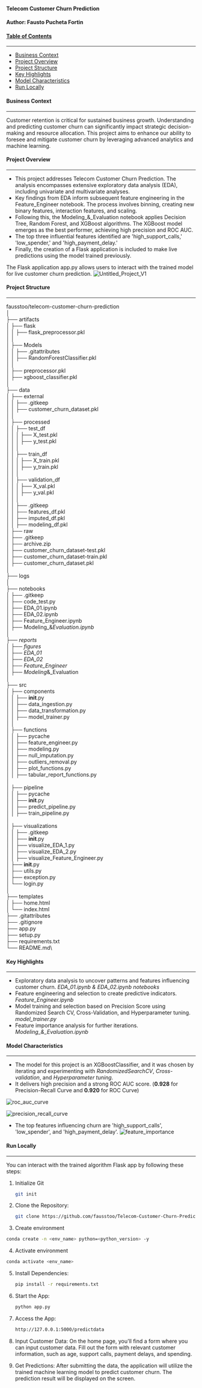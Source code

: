 #### **Telecom Customer Churn Prediction**
#### Author: **Fausto Pucheta Fortin**


#### <u>**Table of Contents**</u>
---
- [Business Context](#Business-Context)
- [Project Overview](#Project-Overview)
- [Project Structure](#Project-Structure)
- [Key Highlights](#Key-Highlights)
- [Model Characteristics](#Model-Characteristics)
- [Run Locally](#Run-Locally)


#### **Business Context**
---
Customer retention is critical for sustained business growth. Understanding and predicting customer churn can significantly impact strategic decision-making and resource allocation. This project aims to enhance our ability to foresee and mitigate customer churn by leveraging advanced analytics and machine learning.


#### **Project Overview**
---
- This project addresses Telecom Customer Churn Prediction. The analysis encompasses extensive exploratory data analysis (EDA), including univariate and multivariate analyses.
- Key findings from EDA inform subsequent feature engineering in the Feature_Engineer notebook. The process involves binning, creating new binary features, interaction features, and scaling.
-  Following this, the Modeling_&_Evaluation notebook applies Decision Tree, Random Forest, and XGBoost algorithms. The XGBoost model emerges as the best performer, achieving high precision and ROC AUC.
-  The top three influential features identified are 'high_support_calls,' 'low_spender,' and 'high_payment_delay.' 
- Finally, the creation of a Flask application is included to make live predictions using the model trained previously.

The Flask application app.py allows users to interact with the trained model for live customer churn prediction.
![Untitled_Project_V1](https://github.com/fausstoo/Telecom-Customer-Churn-Prediction/assets/59534169/9d0ba389-91ae-4612-965e-576227772f69)


#### **Project Structure** 
---
fausstoo/telecom-customer-churn-prediction\
│\
├── artifacts\
│   ├── flask\
│   │   ├── flask_preprocessor.pkl\
│   │\
│   ├── Models\
│   │   ├── .gitattributes\
│   │   ├── RandomForestClassifier.pkl\
│   │\
│   ├── preprocessor.pkl\
│   ├── xgboost_classifier.pkl\
│\
├── data\
│   ├── external\
│   │   ├── .gitkeep\
│   │   ├── customer_churn_dataset.pkl\
│   │\
│   ├── processed\
│   │   ├── test_df\
│   │   │   ├── X_test.pkl\
│   │   │   ├── y_test.pkl\
│   │   │\
│   │   ├── train_df\
│   │   │   ├── X_train.pkl\
│   │   │   ├── y_train.pkl\
│   │   │\
│   │   ├── validation_df\
│   │   │   ├── X_val.pkl\
│   │   │   ├── y_val.pkl\
│   │   │\
│   │   ├── .gitkeep\
│   │   ├── features_df.pkl\
│   │   ├── imputed_df.pkl\
│   │   ├── modeling_df.pkl\
│   ├── raw\
│      ├── .gitkeep\
│      ├── archive.zip\
│      ├── customer_churn_dataset-test.pkl\
│      ├── customer_churn_dataset-train.pkl\
│      ├── customer_churn_dataset.pkl\
│\
├── logs\
│\
├── notebooks\
│   ├── .gitkeep\
│   ├── code_test.py\
│   ├── EDA_01.ipynb\
│   ├── EDA_02.ipynb\
│   ├── Feature_Engineer.ipynb\
│   ├── Modeling_&_Evaluation.ipynb\
│\
├── reports\
│   ├── figures\
│   ├── EDA_01\
│   ├── EDA_02\
│   ├── Feature_Engineer\
│   ├── Modeling_&_Evaluation\
│\
├── src\
│   ├── components\
│   │   ├── __init__.py\
│   │   ├── data_ingestion.py\
│   │   ├── data_transformation.py\
│   │   ├── model_trainer.py\
│   │\
│   ├── functions\
│   │   ├── pycache\
│   │   ├── feature_engineer.py\
│   │   ├── modeling.py\
│   │   ├── null_imputation.py\
│   │   ├── outliers_removal.py\
│   │   ├── plot_functions.py\
│   │   ├── tabular_report_functions.py\
│\
│   ├── pipeline\
│   │   ├── pycache\
│   │   ├── __init__.py\
│   │   ├── predict_pipeline.py\
│   │   ├── train_pipeline.py\
│\
│   ├── visualizations\
│   │   ├── .gitkeep\
│   │   ├── __init__.py\
│   │   ├── visualize_EDA_1.py\
│   │   ├── visualize_EDA_2.py\
│   │   ├── visualize_Feature_Engineer.py\
│   ├── __init__.py\
│   ├── utils.py\
│   ├── exception.py\
│   └── login.py\
│\
├── templates\
│   ├── home.html\
│   └── index.html\
├── .gitattributes\
├── .gitignore\
├── app.py\
├── setup.py\
├── requirements.txt\
└── README.md\

#### **Key Highlights**
---
- Exploratory data analysis to uncover patterns and features influencing customer churn. *EDA_01.ipynb & EDA_02.ipynb notebooks*
- Feature engineering and selection to create predictive indicators. *Feature_Engineer.ipynb*
- Model training and selection based on Precision Score using Randomized Search CV, Cross-Validation, and Hyperparameter tuning. *model_trainer.py*
- Feature importance analysis for further iterations. *Modeling_&_Evaluation.ipynb*


#### **Model Characteristics**
---
- The model for this project is an XGBoostClassifier, and it was chosen by iterating and experimenting with *RandomizedSearchCV*, *Cross-validation*, and *Hyperparameter tuning*.
- It delivers high precision and a strong ROC AUC score. (**0.928** for Precision-Recall Curve and **0.920** for ROC Curve)

![roc_auc_curve](https://github.com/fausstoo/Telecom-Customer-Churn-Prediction/assets/59534169/1643e6ec-db6a-433b-ad8a-9420208590bc)

![precision_recall_curve](https://github.com/fausstoo/Telecom-Customer-Churn-Prediction/assets/59534169/b9f7ea54-aa8a-4a3c-a8d6-814ed63e3e0a)
  
- The top features influencing churn are 'high_support_calls', 'low_spender', and 'high_payment_delay'.
![feature_importance](https://github.com/fausstoo/Telecom-Customer-Churn-Prediction/assets/59534169/37ca26b7-c27a-451d-a93f-3afe05a2c7b1)


#### **Run Locally**
---
You can interact with the trained algorithm Flask app by following these steps: 

1. Initialize Git 
   ```bash
   git init
   ```
   
2. Clone the Repository: 
   ```bash
   git clone https://github.com/fausstoo/Telecom-Customer-Churn-Prediction.git
   ```
   
3. Create environment
```bash
conda create -n <env_name> python=<python_version> -y
```

4. Activate environment
```bash
conda activate <env_name>
```

5. Install Dependencies: 
   ```bash
   pip install -r requirements.txt
   ```
   
6. Start the App: 
   ```bash
   python app.py
   ```
   
7. Access the App: 
   ```bash
   http://127.0.0.1:5000/predictdata
   ```
   
8. Input Customer Data: 
On the home page, you'll find a form where you can input customer data. Fill out the form with relevant customer information, such as age, support calls, payment delays, and spending.

9. Get Predictions: 
After submitting the data, the application will utilize the trained machine learning model to predict customer churn. The prediction result will be displayed on the screen.
